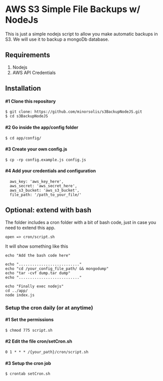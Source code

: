 # AWS S3 Simple File Backups w/ NodeJs
This is just a simple nodejs script to allow you make automatic backups in S3. We will use it to backup a mongoDb database.

## Requirements
1. Nodejs
2. AWS API Credentials

## Installation
#### #1 Clone this repository
```
$ git clone: https://github.com/minorsolis/s3BackupNodeJS.git
$ cd s3BackupNodeJS
```
#### #2 Go inside the app/config folder
```
$ cd app/config/
```

#### #3 Create your own config.js
```
$ cp -rp config.example.js config.js
```
#### #4 Add your credentials and configuration
```
  aws_key: 'aws_key_here',
  aws_secret: 'aws_secret_here',
  aws_s3_bucket: 'aws_s3_bucket',
  file_path: '/path_to_your_file/'
```
## Optional: extend with bash
The folder includes a cron folder with a bit of bash code, just in case you need to extend this app.
```
open => cron/script.sh
```
It will show something like this
```
echo "Add the bash code here"

echo "..........................."
echo "cd /your_config_file_path/ && mongodump"
echo "tar -cvf dump.tar dump"
echo "..........................."

echo "Finally exec nodejs"
cd ../app/
node index.js
```
### Setup the cron daily (or at anytime)

#### #1 Set the permissions
```
$ chmod 775 script.sh
```

#### #2 Edit the file cron/setCron.sh
```
0 1 * * * /{your_path}/cron/script.sh
```
#### #3 Setup the cron job
```
$ crontab setCron.sh
```
